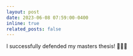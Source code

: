 ```yaml
---
layout: post
date: 2023-06-08 07:59:00-0400
inline: true
related_posts: false
---
```


I successfully defended my masters thesis! 👨🏻‍🎓
